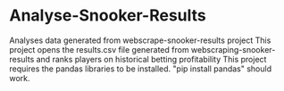 # Analyse-Snooker-Results
Analyses data generated from webscrape-snooker-results project
This project opens the results.csv file generated from webscraping-snooker-results and ranks players on historical betting profitability
This project requires the pandas libraries to be installed. "pip install pandas" should work.
